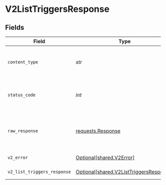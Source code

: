 # V2ListTriggersResponse


## Fields

| Field                                                                                    | Type                                                                                     | Required                                                                                 | Description                                                                              |
| ---------------------------------------------------------------------------------------- | ---------------------------------------------------------------------------------------- | ---------------------------------------------------------------------------------------- | ---------------------------------------------------------------------------------------- |
| `content_type`                                                                           | *str*                                                                                    | :heavy_check_mark:                                                                       | HTTP response content type for this operation                                            |
| `status_code`                                                                            | *int*                                                                                    | :heavy_check_mark:                                                                       | HTTP response status code for this operation                                             |
| `raw_response`                                                                           | [requests.Response](https://requests.readthedocs.io/en/latest/api/#requests.Response)    | :heavy_minus_sign:                                                                       | Raw HTTP response; suitable for custom response parsing                                  |
| `v2_error`                                                                               | [Optional[shared.V2Error]](../../models/shared/v2error.md)                               | :heavy_minus_sign:                                                                       | General error                                                                            |
| `v2_list_triggers_response`                                                              | [Optional[shared.V2ListTriggersResponse]](../../models/shared/v2listtriggersresponse.md) | :heavy_minus_sign:                                                                       | List of triggers                                                                         |